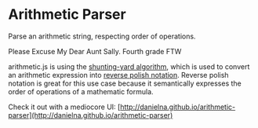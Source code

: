 Arithmetic Parser
================

Parse an arithmetic string, respecting order of operations.

Please Excuse My Dear Aunt Sally.  Fourth grade FTW

arithmetic.js is using the [shunting-yard algorithm](http://en.wikipedia.org/wiki/Shunting-yard_algorithm), which is used to convert an arithmetic expression into [reverse polish notation](http://en.wikipedia.org/wiki/Reverse_Polish_notation).  Reverse polish notation is great for this use case because it semantically expresses the order of operations of a mathematic formula.

Check it out with a mediocore UI: [http://danielna.github.io/arithmetic-parser](http://danielna.github.io/arithmetic-parser)